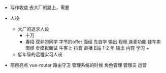 - 写作收益
    去大厂的路上，需要


- 人设
    - 大厂的追求人设
      - 十万
      - 春招  双非的同学 字节的offer 
         面经 先自学 输出 视频 连麦功能
         挂车卖面经 卖模拟面试
         牛客上
         抖音 直播 B站
      1-2 年
         输出 内容 学习 + 
    - 低年级的远程实习人设
    


- 项目亮点
   vue-router  路由守卫 管理系统的时候 角色管理 
   管理员 运营
